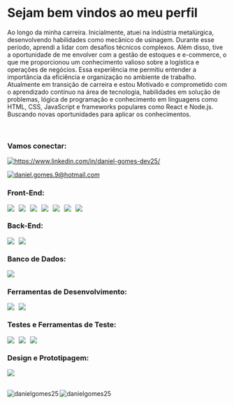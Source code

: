 # Sejam bem vindos ao meu perfil 

Ao longo da minha carreira. Inicialmente, atuei na indústria metalúrgica, desenvolvendo habilidades como mecânico de usinagem. Durante esse período, aprendi a lidar com desafios técnicos complexos.
Além disso, tive a oportunidade de me envolver com a gestão de estoques e e-commerce, o que me proporcionou um conhecimento valioso sobre a logística e operações de negócios. Essa experiência me permitiu entender a importância da eficiência e organização no ambiente de trabalho.
Atualmente em transição de carreira e estou Motivado e comprometido com o aprendizado contínuo na área de tecnologia, habilidades em solução de problemas, lógica de programação e conhecimento em linguagens como HTML, CSS, JavaScript e frameworks populares como React e Node.js. Buscando novas oportunidades para aplicar os conhecimentos.
<br>


<br>

<!-- TECNOLOGIAS -->

<h3 align="left">Vamos conectar:</h3>
<p align="left">
<a href="https://www.linkedin.com/in/daniel-gomes-dev25/" target="blank"><img align="center" src="https://img.shields.io/badge/linkedin-%230077B5.svg?style=for-the-badge&logo=linkedin&logoColor=white" alt="https://www.linkedin.com/in/daniel-gomes-dev25/"/></a>

<a href="mailto:daniel.gomes.9@hotmail.com"><img align="center" src="https://img.shields.io/badge/Microsoft_Outlook-0078D4?style=for-the-badge&logo=microsoft-outlook&logoColor=white" alt="daniel.gomes.9@hotmail.com"/></a>


</p>


<h3 align="left">Front-End:</h3>
<div style="display: flex; flex-wrap: wrap;">
    <img src="https://img.shields.io/badge/typescript-%23007ACC.svg?style=for-the-badge&logo=typescript&logoColor=white" style="margin-right: 10px;">
    <img src="https://img.shields.io/badge/redux-%23593d88.svg?style=for-the-badge&logo=redux&logoColor=white" style="margin-right: 10px;">
    <img src="https://img.shields.io/badge/react-%2320232a.svg?style=for-the-badge&logo=react&logoColor=%2361DAFB" style="margin-right: 10px;">
    <img src="https://img.shields.io/badge/javascript-%23323330.svg?style=for-the-badge&logo=javascript&logoColor=%23F7DF1E" style="margin-right: 10px;">
    <img src="https://img.shields.io/badge/html5-%23E34F26.svg?style=for-the-badge&logo=html5&logoColor=white" style="margin-right: 10px;">
    <img src="https://img.shields.io/badge/css3-%231572B6.svg?style=for-the-badge&logo=css3&logoColor=white" style="margin-right: 10px;">
    <img src="https://img.shields.io/badge/bootstrap-%238511FA.svg?style=for-the-badge&logo=bootstrap&logoColor=white" style="margin-right: 10px;">
</div>

<h3 align="left">Back-End:</h3>
<div style="display: flex; flex-wrap: wrap;">
    <img src="https://img.shields.io/badge/node.js-6DA55F?style=for-the-badge&logo=node.js&logoColor=white" style="margin-right: 10px;">
    <img src="https://img.shields.io/badge/express.js-%23404d59.svg?style=for-the-badge&logo=express&logoColor=%2361DAFB" style="margin-right: 10px;">
</div>

<h3 align="left">Banco de Dados:</h3>
<div style="display: flex; flex-wrap: wrap;">
    <img src="https://img.shields.io/badge/mysql-%2300f.svg?style=for-the-badge&logo=mysql&logoColor=white" style="margin-right: 10px;">
</div>

<h3 align="left">Ferramentas de Desenvolvimento:</h3>
<div style="display: flex; flex-wrap: wrap;">
    <img src="https://img.shields.io/badge/docker-%230db7ed.svg?style=for-the-badge&logo=docker&logoColor=white" style="margin-right: 10px;">
    <img src="https://img.shields.io/badge/git-%23F05033.svg?style=for-the-badge&logo=git&logoColor=white" style="margin-right: 10px;">
</div>

<h3 align="left">Testes e Ferramentas de Teste:</h3>
<div style="display: flex; flex-wrap: wrap;">
    <img src="https://img.shields.io/badge/-cypress-%23E5E5E5?style=for-the-badge&logo=cypress&logoColor=058a5e" style="margin-right: 10px;">
    <img src="https://img.shields.io/badge/-jest-%23C21325?style=for-the-badge&logo=jest&logoColor=white" style="margin-right: 10px;">
    <img src="https://img.shields.io/badge/-mocha-%238D6748?style=for-the-badge&logo=mocha&logoColor=white" style="margin-right: 10px;">
</div>

<h3 align="left">Design e Prototipagem:</h3>
<div style="display: flex; flex-wrap: wrap;">
    <img src="https://img.shields.io/badge/figma-%23F24E1E.svg?style=for-the-badge&logo=figma&logoColor=white" style="margin-right: 10px;">
</div>

<br>



 <p><img align="left" src="https://github-readme-stats.vercel.app/api/top-langs?username=danielgomes25&show_icons=true&locale=en&layout=compact" alt="danielgomes25" /></p>

<p><img align="center" src="https://github-readme-stats.vercel.app/api?username=danielgomes25&show_icons=true&locale=en" alt="danielgomes25" /></p>



